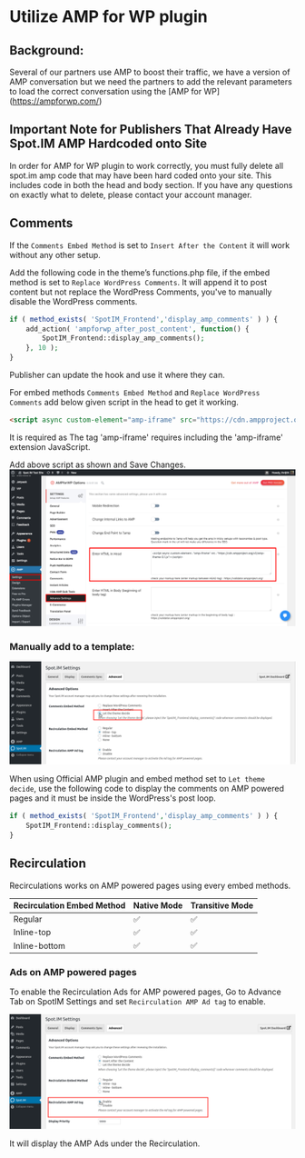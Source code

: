 
# Utilize AMP for WP plugin
## Background:
Several of our partners use AMP to boost their traffic, we have a version of AMP conversation but we need the partners to add the relevant parameters to load the correct conversation using the [AMP for WP] (https://ampforwp.com/)

## Important Note for Publishers That Already Have Spot.IM AMP Hardcoded onto Site
In order for AMP for WP plugin to work correctly, you must fully  delete all spot.im amp code that may have been hard coded onto your site. This includes code in both the head and body section. If you have any questions on exactly what to delete, please contact your account manager.


## Comments

If the `Comments Embed Method` is set to `Insert After the Content` it will work without any other setup.

Add the following code in the theme’s functions.php file, if the embed method is set to `Replace WordPress Comments`. It will append it to post content but not replace the WordPress Comments, you've to manually disable the WordPress comments.
```php
if ( method_exists( 'SpotIM_Frontend','display_amp_comments' ) ) {
    add_action( 'ampforwp_after_post_content', function() {
        SpotIM_Frontend::display_amp_comments();
    }, 10 );
}
```
Publisher can update the hook and use it where they can.

For embed methods `Comments Embed Method` and `Replace WordPress Comments` add below given script in the head to get it working.
```html
<script async custom-element="amp-iframe" src="https://cdn.ampproject.org/v0/amp-iframe-0.1.js"></script>
```
It is required as The tag 'amp-iframe' requires including the 'amp-iframe' extension JavaScript.

Add above script as shown and Save Changes. ![here](amp-plugin-settings.png)

### Manually add to a template:
![here](../amp-plugin/spotim-let-them-decide.png)

When using Official AMP plugin and embed method set to `Let theme decide`, use the following code to display the comments on AMP powered pages and it must be inside the WordPress's  post loop.
```php
if ( method_exists( 'SpotIM_Frontend','display_amp_comments' ) ) {
    SpotIM_Frontend::display_comments();
}
```


## Recirculation

Recirculations works on AMP powered pages using every embed methods.


| Recirculation Embed Method | Native Mode        | Transitive Mode    |
|----------------------------|--------------------|--------------------|
| Regular                    | :white_check_mark: | :white_check_mark: |
| Inline-top                 | :white_check_mark: | :white_check_mark: |
| Inline-bottom              | :white_check_mark: | :white_check_mark: |


### Ads on AMP powered pages

To enable the Recirculation Ads for AMP powered pages, Go to Advance Tab on SpotIM Settings and set `Recirculation AMP Ad tag` to enable.

![RC Ads](../amp-plugin/rc-ads.png)

It will display the AMP Ads under the Recirculation.
